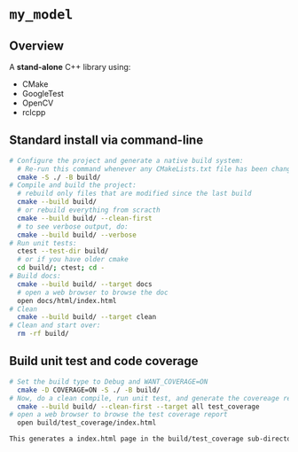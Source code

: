 # `my_model`

## Overview

A **stand-alone** C++ library using:

- CMake
- GoogleTest
- OpenCV
- rclcpp

## Standard install via command-line
```bash
# Configure the project and generate a native build system:
  # Re-run this command whenever any CMakeLists.txt file has been changed.
  cmake -S ./ -B build/
# Compile and build the project:
  # rebuild only files that are modified since the last build
  cmake --build build/
  # or rebuild everything from scracth
  cmake --build build/ --clean-first
  # to see verbose output, do:
  cmake --build build/ --verbose
# Run unit tests:
  ctest --test-dir build/
  # or if you have older cmake
  cd build/; ctest; cd -
# Build docs:
  cmake --build build/ --target docs
  # open a web browser to browse the doc
  open docs/html/index.html
# Clean
  cmake --build build/ --target clean
# Clean and start over:
  rm -rf build/
```

 
## Build unit test and code coverage

```bash
# Set the build type to Debug and WANT_COVERAGE=ON
  cmake -D COVERAGE=ON -S ./ -B build/
# Now, do a clean compile, run unit test, and generate the covereage report
  cmake --build build/ --clean-first --target all test_coverage
# open a web browser to browse the test coverage report
  open build/test_coverage/index.html

This generates a index.html page in the build/test_coverage sub-directory that can be viewed locally in a web browser.
```
